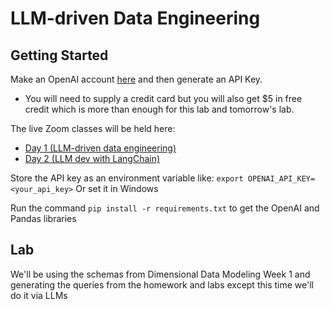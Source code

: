 # LLM-driven Data Engineering

## Getting Started

Make an OpenAI account [here](https://platform.openai.com/) and then generate an API Key.

- You will need to supply a credit card but you will also get $5 in free credit which is more than enough for this lab and tomorrow's lab.

The live Zoom classes will be held here:
- [Day 1 (LLM-driven data engineering)](https://us06web.zoom.us/meeting/register/tZ0pcuqppjopHNFyy-G52Hh2jKdRlePT66oe#/registration)
- [Day 2 (LLM dev with LangChain)](https://us06web.zoom.us/meeting/register/tZYude6grj8pEt23y6J1rhHcXL2ytMX8IRzy#/registration)

Store the API key as an environment variable like:
`export OPENAI_API_KEY=<your_api_key>`
Or set it in Windows

Run the command `pip install -r requirements.txt` to get the OpenAI and Pandas libraries

## Lab

We'll be using the schemas from Dimensional Data Modeling Week 1 and generating the queries from the homework and labs except this time we'll do it via LLMs